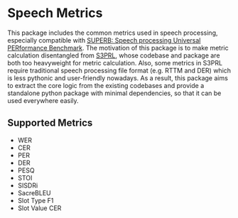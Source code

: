 # Speech Metrics

This package includes the common metrics used in speech processing, especially compatible with [SUPERB: Speech processing Universal PERformance Benchmark](https://arxiv.org/abs/2105.01051). The motivation of this package is to make metric calculation disentangled from [S3PRL](https://github.com/s3prl/s3prl), whose codebase and package are both too heavyweight for metric calculation. Also, some metrics in S3PRL require traditional speech processing file format (e.g. RTTM and DER) which is less pythonic and user-friendly nowadays. As a result, this package aims to extract the core logic from the existing codebases and provide a standalone python package with minimal dependencies, so that it can be used everywhere easily.

## Supported Metrics

- WER
- CER
- PER
- DER
- PESQ
- STOI
- SISDRi
- SacreBLEU
- Slot Type F1
- Slot Value CER
